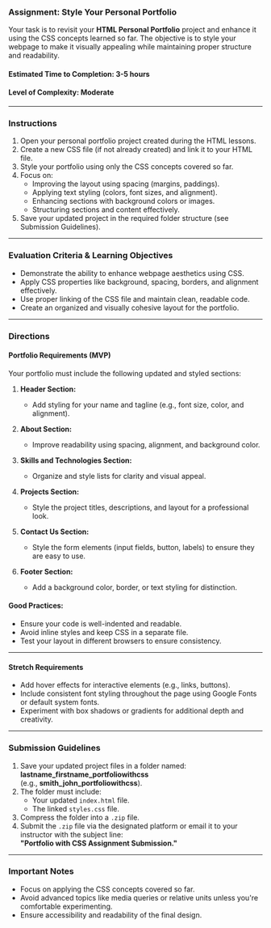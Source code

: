 ### **Assignment: Style Your Personal Portfolio**  

Your task is to revisit your **HTML Personal Portfolio** project and enhance it using the CSS concepts learned so far. The objective is to style your webpage to make it visually appealing while maintaining proper structure and readability.  

#### **Estimated Time to Completion:** 3-5 hours  
#### **Level of Complexity:** Moderate  

---  

### **Instructions**  

1. Open your personal portfolio project created during the HTML lessons.  
2. Create a new CSS file (if not already created) and link it to your HTML file.  
3. Style your portfolio using only the CSS concepts covered so far.  
4. Focus on:  
   - Improving the layout using spacing (margins, paddings).  
   - Applying text styling (colors, font sizes, and alignment).  
   - Enhancing sections with background colors or images.  
   - Structuring sections and content effectively.  
5. Save your updated project in the required folder structure (see Submission Guidelines).  

---  

### **Evaluation Criteria & Learning Objectives**  

- Demonstrate the ability to enhance webpage aesthetics using CSS.  
- Apply CSS properties like background, spacing, borders, and alignment effectively.  
- Use proper linking of the CSS file and maintain clean, readable code.  
- Create an organized and visually cohesive layout for the portfolio.  

---  

### **Directions**  

#### **Portfolio Requirements (MVP)**  

Your portfolio must include the following updated and styled sections:  

1. **Header Section:**  
   - Add styling for your name and tagline (e.g., font size, color, and alignment).  

2. **About Section:**  
   - Improve readability using spacing, alignment, and background color.  

3. **Skills and Technologies Section:**  
   - Organize and style lists for clarity and visual appeal.  

4. **Projects Section:**  
   - Style the project titles, descriptions, and layout for a professional look.  

5. **Contact Us Section:**  
   - Style the form elements (input fields, button, labels) to ensure they are easy to use.  

6. **Footer Section:**  
   - Add a background color, border, or text styling for distinction.  

#### **Good Practices:**  
- Ensure your code is well-indented and readable.  
- Avoid inline styles and keep CSS in a separate file.  
- Test your layout in different browsers to ensure consistency.  

---  

#### **Stretch Requirements**  

- Add hover effects for interactive elements (e.g., links, buttons).  
- Include consistent font styling throughout the page using Google Fonts or default system fonts.  
- Experiment with box shadows or gradients for additional depth and creativity.  

---  

### **Submission Guidelines**  

1. Save your updated project files in a folder named:  
   **lastname_firstname_portfoliowithcss**  
   (e.g., **smith_john_portfoliowithcss**).  
2. The folder must include:  
   - Your updated `index.html` file.  
   - The linked `styles.css` file.  
3. Compress the folder into a `.zip` file.  
4. Submit the `.zip` file via the designated platform or email it to your instructor with the subject line:  
   **"Portfolio with CSS Assignment Submission."**  

---  

### **Important Notes**  
- Focus on applying the CSS concepts covered so far.  
- Avoid advanced topics like media queries or relative units unless you're comfortable experimenting.  
- Ensure accessibility and readability of the final design.  

